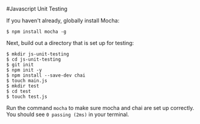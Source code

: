 #Javascript Unit Testing

If you haven't already, globally install Mocha:
```
$ npm install mocha -g
```

Next, build out a directory that is set up for testing:
```
$ mkdir js-unit-testing
$ cd js-unit-testing
$ git init
$ npm init -y
$ npm install --save-dev chai
$ touch main.js
$ mkdir test
$ cd test
$ touch test.js
```

Run the command `mocha` to make sure mocha and chai are set up correctly. You should see `0 passing (2ms)` in your terminal.
